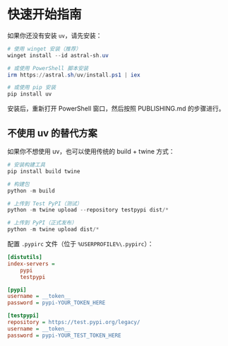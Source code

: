# 快速开始指南

如果你还没有安装 `uv`，请先安装：

```powershell
# 使用 winget 安装（推荐）
winget install --id astral-sh.uv

# 或使用 PowerShell 脚本安装
irm https://astral.sh/uv/install.ps1 | iex

# 或使用 pip 安装
pip install uv
```

安装后，重新打开 PowerShell 窗口，然后按照 PUBLISHING.md 的步骤进行。

## 不使用 uv 的替代方案

如果你不想使用 uv，也可以使用传统的 build + twine 方式：

```powershell
# 安装构建工具
pip install build twine

# 构建包
python -m build

# 上传到 Test PyPI（测试）
python -m twine upload --repository testpypi dist/*

# 上传到 PyPI（正式发布）
python -m twine upload dist/*
```

配置 `.pypirc` 文件（位于 `%USERPROFILE%\.pypirc`）：

```ini
[distutils]
index-servers =
    pypi
    testpypi

[pypi]
username = __token__
password = pypi-YOUR_TOKEN_HERE

[testpypi]
repository = https://test.pypi.org/legacy/
username = __token__
password = pypi-YOUR_TEST_TOKEN_HERE
```

